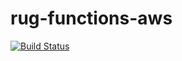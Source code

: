 # rug-functions-aws

[![Build Status](https://travis-ci.org/atomist-rugs/rug-functions-aws.svg?branch=master)](https://travis-ci.org/atomist-rugs/rug-functions-aws)
